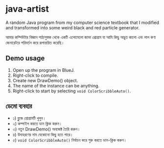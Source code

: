 # java-artist
A random Java program from my computer science textbook that I modified and transformed into some weird black and red particle generator.

আমার কম্পিউটার বিজ্ঞান পাঠ্যপুস্তক থেকে একটি এলোমেলো জাভা প্রোগ্রাম যা আমি কিছু অদ্ভুত কালো এবং লাল কণা জেনারেটরে পরিবর্তন করে রূপান্তরিত করেছি।

## Demo usage
1) Open up the program in BlueJ.
2) Right-click to compile.
3) Create new DrawDemo() object.
4) The name of the instance can be anything.
5) Right-click to start by selecting `void ColorScribbleAuto()`.

## ডেমো ব্যবহার
- ১) ব্লুজে প্রোগ্রামটি খুলুন।
- ২) কম্পাইল করতে ডান ক্লিক করুন।
- ৩) নতুন DrawDemo() অবজেক্ট তৈরি করুন।
- ৪) উদাহরণের নাম যেকোনো কিছু হতে পারে।
- ৫) `void ColorScribbleAuto()` নির্বাচন করে শুরু করতে ডান-ক্লিক করুন।
